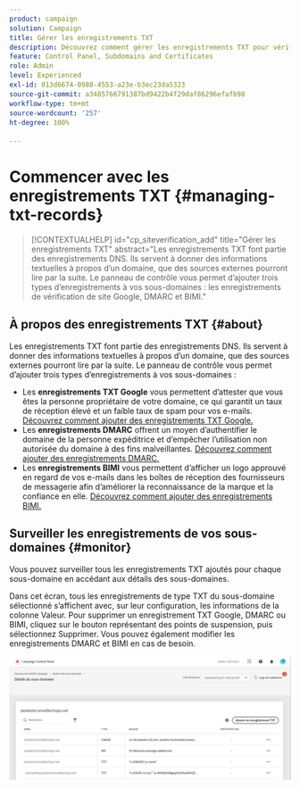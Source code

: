 ```yaml
---
product: campaign
solution: Campaign
title: Gérer les enregistrements TXT
description: Découvrez comment gérer les enregistrements TXT pour vérifier le propriétaire du domaine.
feature: Control Panel, Subdomains and Certificates
role: Admin
level: Experienced
exl-id: 013d6674-0988-4553-a23e-b3ec23da5323
source-git-commit: a3485766791387bd9422b4f29daf86296efafb98
workflow-type: tm+mt
source-wordcount: '257'
ht-degree: 100%

---
```


# Commencer avec les enregistrements TXT {#managing-txt-records}

>[!CONTEXTUALHELP]
>id="cp_siteverification_add"
>title="Gérer les enregistrements TXT"
>abstract="Les enregistrements TXT font partie des enregistrements DNS. Ils servent à donner des informations textuelles à propos d’un domaine, que des sources externes pourront lire par la suite. Le panneau de contrôle vous permet d’ajouter trois types d’enregistrements à vos sous-domaines : les enregistrements de vérification de site Google, DMARC et BIMI."

## À propos des enregistrements TXT {#about}

Les enregistrements TXT font partie des enregistrements DNS. Ils servent à donner des informations textuelles à propos d’un domaine, que des sources externes pourront lire par la suite. Le panneau de contrôle vous permet d’ajouter trois types d’enregistrements à vos sous-domaines :

* Les **enregistrements TXT Google** vous permettent d’attester que vous êtes la personne propriétaire de votre domaine, ce qui garantit un taux de réception élevé et un faible taux de spam pour vos e-mails. [Découvrez comment ajouter des enregistrements TXT Google.](managing-txt-records.md)
* Les **enregistrements DMARC** offrent un moyen d’authentifier le domaine de la personne expéditrice et d’empêcher l’utilisation non autorisée du domaine à des fins malveillantes. [Découvrez comment ajouter des enregistrements DMARC.](dmarc.md)
* Les **enregistrements BIMI** vous permettent d’afficher un logo approuvé en regard de vos e-mails dans les boîtes de réception des fournisseurs de messagerie afin d’améliorer la reconnaissance de la marque et la confiance en elle. [Découvrez comment ajouter des enregistrements BIMI.](bimi.md)

## Surveiller les enregistrements de vos sous-domaines {#monitor}

Vous pouvez surveiller tous les enregistrements TXT ajoutés pour chaque sous-domaine en accédant aux détails des sous-domaines.

Dans cet écran, tous les enregistrements de type TXT du sous-domaine sélectionné s’affichent avec, sur leur configuration, les informations de la colonne Valeur. Pour supprimer un enregistrement TXT Google, DMARC ou BIMI, cliquez sur le bouton représentant des points de suspension, puis sélectionnez Supprimer. Vous pouvez également modifier les enregistrements DMARC et BIMI en cas de besoin.

![](assets/txt-records.png)
